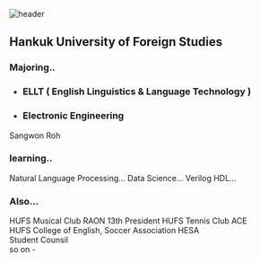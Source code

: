 ![header](https://capsule-render.vercel.app/api?type=slice&color=&height=300&section=header&text=NORDE00&fontSize=150)
## Hankuk University of Foreign Studies
### Majoring..
- ### ELLT ( English Linguistics & Language Technology )
- ### Electronic Engineering
Sangwon Roh


### learning..
Natural Language Processing...
Data Science...
Verilog HDL...

### Also...  
HUFS Musical Club RAON 13th President
HUFS Tennis Club ACE  
HUFS College of English, Soccer Association HESA  
Student Counsil  
so on -  
